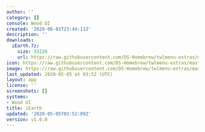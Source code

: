 ```yaml
---
author: ''
category: []
console: Wood UI
created: '2020-06-01T23:44:11Z'
description: ''
downloads:
  iEarth.7z:
    size: 33226
    url: https://raw.githubusercontent.com/DS-Homebrew/twlmenu-extras/master/_nds/TWiLightMenu/akmenu/themes/iEarth.7z
icon: https://raw.githubusercontent.com/DS-Homebrew/twlmenu-extras/master/_nds/TWiLightMenu/akmenu/themes/meta/iEarth/icon.png
image: https://raw.githubusercontent.com/DS-Homebrew/twlmenu-extras/master/_nds/TWiLightMenu/akmenu/themes/meta/iEarth/icon.png
last_updated: 2020-05-05 at 03:52 (UTC)
layout: app
license: ''
screenshots: []
systems:
- Wood UI
title: iEarth
updated: '2020-05-05T03:52:09Z'
version: v1.0.0
---
```

